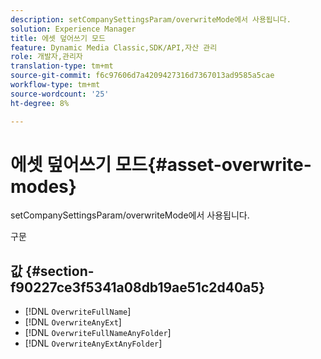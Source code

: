 ```yaml
---
description: setCompanySettingsParam/overwriteMode에서 사용됩니다.
solution: Experience Manager
title: 에셋 덮어쓰기 모드
feature: Dynamic Media Classic,SDK/API,자산 관리
role: 개발자,관리자
translation-type: tm+mt
source-git-commit: f6c97606d7a4209427316d7367013ad9585a5cae
workflow-type: tm+mt
source-wordcount: '25'
ht-degree: 8%

---
```



# 에셋 덮어쓰기 모드{#asset-overwrite-modes}

setCompanySettingsParam/overwriteMode에서 사용됩니다.

구문

## 값 {#section-f90227ce3f5341a08db19ae51c2d40a5}

* [!DNL `OverwriteFullName`]
* [!DNL `OverwriteAnyExt`]
* [!DNL `OverwriteFullNameAnyFolder`]
* [!DNL `OverwriteAnyExtAnyFolder`]

